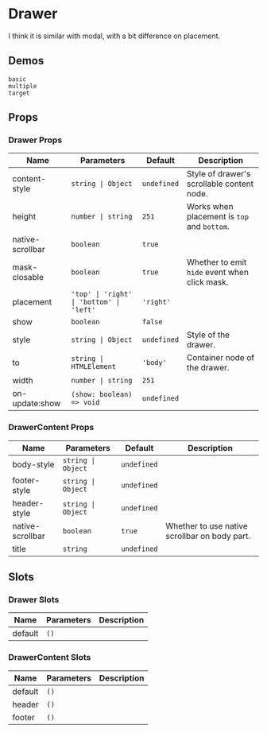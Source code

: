 # Drawer

I think it is similar with modal, with a bit difference on placement.

## Demos

```demo
basic
multiple
target
```

## Props

### Drawer Props

| Name | Parameters | Default | Description |
| --- | --- | --- | --- |
| content-style | `string \| Object` | `undefined` | Style of drawer's scrollable content node. |
| height | `number \| string` | `251` | Works when placement is `top` and `bottom`. |
| native-scrollbar | `boolean` | `true` |  |
| mask-closable | `boolean` | `true` | Whether to emit `hide` event when click mask. |
| placement | `'top' \| 'right' \| 'bottom' \| 'left'` | `'right'` |  |
| show | `boolean` | `false` |  |
| style | `string \| Object` | `undefined` | Style of the drawer. |
| to | `string \| HTMLElement` | `'body'` | Container node of the drawer. |
| width | `number \| string` | `251` |  |
| on-update:show | `(show: boolean) => void` | `undefined` |  |

### DrawerContent Props

| Name | Parameters | Default | Description |
| --- | --- | --- | --- |
| body-style | `string \| Object` | `undefined` |  |
| footer-style | `string \| Object` | `undefined` |  |
| header-style | `string \| Object` | `undefined` |  |
| native-scrollbar | `boolean` | `true` | Whether to use native scrollbar on body part. |
| title | `string` | `undefined` |  |

## Slots

### Drawer Slots

| Name    | Parameters | Description |
| ------- | ---------- | ----------- |
| default | `()`       |             |

### DrawerContent Slots

| Name    | Parameters | Description |
| ------- | ---------- | ----------- |
| default | `()`       |             |
| header  | `()`       |             |
| footer  | `()`       |             |
